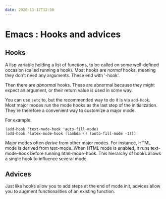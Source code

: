 ```yaml
---
date: 2020-11-17T12:50
---
```


# Emacs : Hooks and advices


## Hooks

A lisp variable holding a list of functions, to be called on some well-defined occasion 
(called running a hook). Most hooks are *normal* hooks, meaning they don't need any arguments.
These end with '-hook'.

Then there are *abnormal* hooks. These are abnormal because they might expect an argument, or
their return value is used in some way.

You can use `setq` to, but the recommended way to do it is via `add-hook`. Most major modes run 
the mode hooks as the last step of the initialization. They're therefore a convenient way
to customize a major mode.

For example:
```
(add-hook 'text-mode-hook 'auto-fill-mode)
(add-hook 'latex-mode-hook (lambda () (auto-fill-mode -1)))

```

Major modes often *derive* from other major modes. For instance, HTML mode is derived 
from text-mode. When HTML mode is enabled, it runs text-mode-hook before running
html-mode-hook. This hierarchy of hooks allows a single hook to influence several mode.

## Advices

Just like hooks allow you to add steps at the end of mode init, advices allow you to augment functionalities of an existing function.
